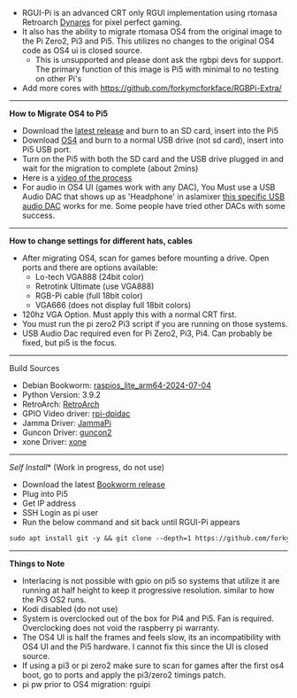 - RGUI-Pi is an advanced CRT only RGUI implementation using rtomasa Retroarch [Dynares](https://github.com/forkymcforkface/RetroArch/edit/master/dynaresinfo.md) for pixel perfect gaming. 
- It also has the ability to migrate rtomasa OS4 from the original image to the Pi Zero2, Pi3 and Pi5. This utilizes no changes to the original OS4 code as OS4 ui is closed source.
   - This is unsupported and please dont ask the rgbpi devs for support. The primary function of this image is Pi5 with minimal to no testing on other Pi's
- Add more cores with https://github.com/forkymcforkface/RGBPi-Extra/
------------------------
**How to Migrate OS4 to Pi5**
- Download the [latest release](https://github.com/forkymcforkface/RGUI-Pi/releases) and burn to an SD card, insert into the Pi5
- Download [OS4](https://www.rgb-pi.com/#os) and burn to a normal USB drive (not sd card), insert into Pi5 USB port.
- Turn on the Pi5 with both the SD card and the USB drive plugged in and wait for the migration to complete (about 2mins)
- Here is a [video of the process](https://youtu.be/CJom1TIRI6g) 
- For audio in OS4 UI (games work with any DAC), You Must use a USB Audio DAC that shows up as 'Headphone' in aslamixer [this specific USB audio DAC](https://a.co/d/2eTi2mp) works for me. Some people have tried other DACs with some success. 

------------------------
**How to change settings for different hats, cables**
- After migrating OS4, scan for games before mounting a drive. Open ports and there are options available:
   - Lo-tech VGA888 (24bit color)
   - Retrotink Ultimate (use VGA888)
   - RGB-Pi cable (full 18bit color)
   - VGA666 (does not display full 18bit colors)
- 120hz VGA Option. Must apply this with a normal CRT first.
- You must run the pi zero2 Pi3 script if you are running on those systems.
- USB Audio Dac required even for Pi Zero2, Pi3, Pi4. Can probably be fixed, but pi5 is the focus. 
------------------------
Build Sources
- Debian Bookworm: [raspios_lite_arm64-2024-07-04](https://downloads.raspberrypi.com/raspios_lite_arm64/images/)
- Python Version: 3.9.2
- RetroArch: [RetroArch](https://github.com/forkymcforkface/RetroArch)
- GPIO Video driver: [rpi-dpidac](https://github.com/forkymcforkface/rpi-dpidac)
- Jamma Driver: [JammaPi](https://github.com/forkymcforkface/JammaPi)
- Guncon Driver: [guncon2](https://github.com/rtomasa/guncon2)
- xone Driver: [xone](https://github.com/forkymcforkface/xone)
------------------------


*Self Install** (Work in progress, do not use)
   - Download the latest [Bookworm release](https://downloads.raspberrypi.com/raspios_lite_arm64/images/)
   - Plug into Pi5
   - Get IP address
   - SSH Login as pi user
   - Run the below command and sit back until RGUI-Pi appears
   ```markdown
   sudo apt install git -y && git clone --depth=1 https://github.com/forkymcforkface/RGUI-Pi.git && cd RGUI-Pi && chmod +x Install-RGUI.sh && ./Install-RGUI.sh
   ```
--------------------
 
**Things to Note**
- Interlacing is not possible with gpio on pi5 so systems that utilize it are running at half height to keep it progressive resolution. similar to how the Pi3 OS2 runs. 
- Kodi disabled (do not use)
- System is overclocked out of the box for Pi4 and Pi5. Fan is required. Overclocking does not void the raspberry pi warranty. 
- The OS4 UI is half the frames and feels slow, its an incompatibility with OS4 UI and the Pi5 hardware. I cannot fix this since the UI is closed source.
- If using a pi3 or pi zero2 make sure to scan for games after the first os4 boot, go to ports and apply the pi3/zero2 timings patch.
- pi pw prior to OS4 migration: rguipi

